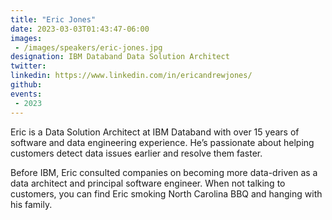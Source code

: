 ```yaml
---
title: "Eric Jones"
date: 2023-03-03T01:43:47-06:00
images: 
 - /images/speakers/eric-jones.jpg
designation: IBM Databand Data Solution Architect
twitter: 
linkedin: https://www.linkedin.com/in/ericandrewjones/
github: 
events:
 - 2023
---
```


Eric is a Data Solution Architect at IBM Databand with over 15 years of software and data engineering experience. He’s passionate about helping customers detect data issues earlier and resolve them faster.

Before IBM, Eric consulted companies on becoming more data-driven as a data architect and principal software engineer. When not talking to customers, you can find Eric smoking North Carolina BBQ and hanging with his family.